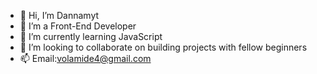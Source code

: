 - 👋 Hi, I’m Dannamyt
- 👀 I’m a Front-End Developer
- 🌱 I’m currently learning JavaScript 
- 💞️ I’m looking to collaborate on building projects with fellow beginners 
- 📫 Email:volamide4@gmail.com 

<!---
Dannamyt/Dannamyt is a ✨ special ✨ repository because its `README.md` (this file) appears on your GitHub profile.
You can click the Preview link to take a look at your changes.
--->
